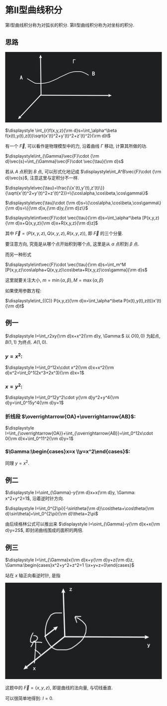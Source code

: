 # 第Ⅱ型曲线积分

第Ⅰ型曲线积分称为对弧长的积分. 第Ⅱ型曲线积分称为对坐标的积分. 

## 思路

![](images/2021-04-25-09-11-02.png)

$\displaystyle \int_{r}f(x,y,z){\rm d}s=\int_\alpha^\beta f(x(t),y(t),z(t))\sqrt{x'(t)^2+y'(t)^2+z'(t)^2}{\rm d}t$

有一个 $\vec{F}$, 可以看作是物理模型中的力, 沿着曲线 $\Gamma$ 移动, 计算其所做的功. 

$\displaystyle\int_{\Gamma}\vec{F}\cdot {\rm d}\vec{s}=\int_{\Gamma}\vec{F}\cdot \vec{\tau}{\rm d}s$

若从 $A$ 点积到 $B$ 点, 可以形式化地记成 $\displaystyle\int_A^B\vec{F}\cdot {\rm d}\vec{s}$, 注意这里与定积分不一样.

$\displaystyle\vec{\tau}=\frac{\{x'(t),y'(t),z'(t)\}}{\sqrt{x'(t)^2+y'(t)^2+z'(t)^2}}=\{\cos\alpha,\cos\beta,\cos\gamma\}$

$\displaystyle\vec{\tau}\cdot {\rm d}s=\{\cos\alpha,\cos\beta,\cos\gamma\}{\rm d}s=\{{\rm d}x,{\rm d}y,{\rm d}z\}$

$\displaystyle\int\vec{F}\cdot \vec{\tau}{\rm d}s=\int_\alpha^\beta [P(x,y,z){\rm d}x+Q(x,y,z){\rm d}x+R(x,y,z){\rm d}z]$

其中 $\vec{F}=(P(x,y,z),Q(x,y,z),R(x,y,z))$, 即 $\vec{F}$ 的三个分量.

要注意方向, 究竟是从哪个点开始积到哪个点, 这里是从 $\alpha$ 点积到 $\beta$ 点.

而另一种形式

$\displaystyle\int\vec{F}\cdot \vec{\tau}{\rm d}s=\int_m^M [P(x,y,z)\cos\alpha+Q(x,y,z)\cos\beta+R(x,y,z)\cos\gamma]{\rm d}s$

这里就要关注大小, $m=\min\{\alpha,\beta\}, M=\max\{\alpha,\beta\}$

如果使用参数方程:

$\displaystyle\int_{(C)} P(x,y,z){\rm d}x=\int_\alpha^\beta P(x(t),y(t),z(t))x'(t){\rm d}t$


## 例一

$\displaystyle I=\int_r2xy{\rm d}x+x^2{\rm d}y, \Gamma:$ 以 $O(0,0)$ 为起点, $B(1,1)$ 为终点. $A(1,0)$.

### $y=x^2$:

$\displaystyle I=\int_0^12x\cdot x^2{\rm d}x+x^2{\rm d}x^2=\int_0^1(2x^3+2x^3){\rm d}x=1$

### $x=y^2$:

$\displaystyle I=\int_0^12y^2\cdot y{\rm d}y^2+y^4{\rm d}y=\int_0^15y^4{\rm d}y=1$

### 折线段 $\overrightarrow{OA}+\overrightarrow{AB}$:

$\displaystyle I=\int_{\overrightarrow{OA}}+\int_{\overrightarrow{AB}}=\int_0^12x\cdot 0{\rm d}x+\int_0^11^2{\rm d}y=1$

### $\Gamma:\begin{cases}x=x \\y=x^2\end{cases}$:

同理 $y=x^2$.


## 例二

$\displaystyle I=\oint_{\Gamma}-y{\rm d}x+x{\rm d}y, \Gamma: x^2+y^2=1$, 沿着逆时针方向.

$\displaystyle I=\int_0^{2\pi}[-\sin\theta{\rm d}\cos\theta+\cos\theta{\rm d}\sin\theta]=\int_0^{2\pi}{\rm d}\theta=2\pi$

由后续格林公式可以推出来 $\displaystyle I=\oint_{\Gamma}-y{\rm d}x+x{\rm d}y=2S$, 即封闭曲线围成的面积的两倍.


## 例三

$\displaystyle I=\int_{\Gamma}x{\rm d}x+y{\rm d}y+z{\rm d}z, \Gamma:\begin{cases}x^2+y^2+z^2=1 \\x+y+z=0\end{cases}$

站在 $x$ 轴正向看逆时针, 是指

![](images/2021-05-07-08-49-03.png)

这题中的 $\vec{F}=\{x,y,z\}$, 即是曲线的法向量, 与切线垂直.

可以很简单地得到: $I=0$.

